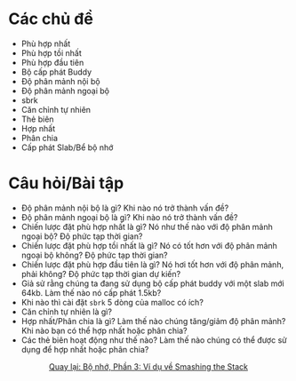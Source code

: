 # Các chủ đề
* Phù hợp nhất
* Phù hợp tồi nhất
* Phù hợp đầu tiên
* Bộ cấp phát Buddy
* Độ phân mảnh nội bộ
* Độ phân mảnh ngoại bộ
* sbrk
* Căn chỉnh tự nhiên
* Thẻ biên
* Hợp nhất
* Phân chia
* Cấp phát Slab/Bể bộ nhớ

# Câu hỏi/Bài tập
* Độ phân mảnh nội bộ là gì? Khi nào nó trở thành vấn đề?
* Độ phân mảnh ngoại bộ là gì? Khi nào nó trở thành vấn đề?
* Chiến lược đặt phù hợp nhất là gì? Nó như thế nào với độ phân mảnh ngoại bộ? Độ phức tạp thời gian?
* Chiến lược đặt phù hợp tồi nhất là gì? Nó có tốt hơn với độ phân mảnh ngoại bộ không? Độ phức tạp thời gian?
* Chiến lược đặt phù hợp đầu tiên là gì? Nó hơi tốt hơn với độ phân mảnh, phải không? Độ phức tạp thời gian dự kiến?
* Giả sử rằng chúng ta đang sử dụng bộ cấp phát buddy với một slab mới 64kb. Làm thế nào nó cấp phát 1.5kb?
* Khi nào thì cài đặt `sbrk` 5 dòng của malloc có ích?
* Căn chỉnh tự nhiên là gì?
* Hợp nhất/Phân chia là gì? Làm thế nào chúng tăng/giảm độ phân mảnh? Khi nào bạn có thể hợp nhất hoặc phân chia?
* Các thẻ biên hoạt động như thế nào? Làm thế nào chúng có thể được sử dụng để hợp nhất hoặc phân chia?

<div align="center">
<a href="https://github.com/angrave/SystemProgramming/wiki/Memory%2C-Part-3%3A-Smashing-the-Stack-Example">
Quay lại: Bộ nhớ, Phần 3: Ví dụ về Smashing the Stack
</a>
</div>